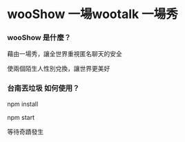 # wooShow 一場wootalk 一場秀


### wooShow 是什麼？

藉由一場秀，讓全世界重視匿名聊天的安全

使兩個陌生人性別兌換，讓世界更美好


### 台南丟垃圾 如何使用？

npm install

npm start

等待奇蹟發生
